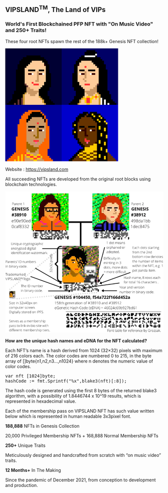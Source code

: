 ## VIPSLAND<sup>TM</sup>, The Land of VIPs

<!--

**Here are some ideas to get you started:**

🙋‍♀️ A short introduction - what is your organization all about?
🌈 Contribution guidelines - how can the community get involved?
👩‍💻 Useful resources - where can the community find your docs? Is there anything else the community should know?
🍿 Fun facts - what does your team eat for breakfast?
🧙 Remember, you can do mighty things with the power of [Markdown](https://docs.github.com/github/writing-on-github/getting-started-with-writing-and-formatting-on-github/basic-writing-and-formatting-syntax)
-->
### World's First Blockchained PFP NFT with "On Music Video" and 250+ Traits!

These four root NFTs spawn the rest of the 188k+ Genesis NFT collection!

<img src="https://github.com/vipsland/main/blob/main/moolahlisa.png" height=180 align=left>
<img src="https://github.com/vipsland/main/blob/main/jadelisa.png" height=180 align=left>
<img src="https://github.com/vipsland/main/blob/main/shrilisa.png" height=180 align=left>
<img src="https://github.com/vipsland/main/blob/main/amarelisa.png" height=180>

Website : https://vipsland.com

All succeeding NFTs are developed from the original root blocks using blockchain technologies.


<img src="https://raw.githubusercontent.com/vipsland/main/main/vipslandhashcodenft.webp">

**How are the unique hash names and eDNA for the NFT calculated?**

Each NFT’s name is a hash derived from 1024 (32×32) pixels with maximum of 216 colors each. The color codes are numbered 0 to 215, in the byte array of []byte{n1,n2,n3…,n1024} where n denotes the numeric value of color codes.

<pre>
var nft [1024]byte; 
hashCode := fmt.Sprintf("%x",blake3(nft)[:8]);
</pre>

The hash code is generated using the first 8 bytes of the returned blake3 algorithm, with a possibility of 1.8446744 x 10^19 results, which is represented in hexadecimal value.

Each of the membership pass on VIPSLAND NFT has such value written below which is represented in human readable 3x3pixel font.


**188,888** NFTs in Genesis Collection

20,000 Privileged Membership NFTs +
168,888 Normal Membership NFTs


**250+** Unique Traits

Meticulously designed and handcrafted from scratch with “on music video” traits.


**12 Months+** In The Making

Since the pandemic of December 2021, from conception to development and production.
